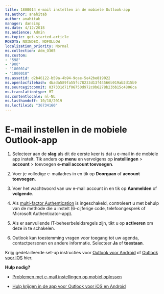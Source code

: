 ```yaml
---
title: 1800014 e-mail instellen in de mobiele Outlook-app
ms.author: anahitab
author: anahitab
manager: dansimp
ms.date: 4/12/2018
ms.audience: Admin
ms.topic: get-started-article
ROBOTS: NOINDEX, NOFOLLOW
localization_priority: Normal
ms.collection: Adm_O365
ms.custom:
- "598"
- "900"
- "1800014"
- "1800018"
ms.assetid: d2b46122-b59a-4b94-9cae-5e42be819022
ms.openlocfilehash: 4bada589fa55fc78233d13f44566b919ab2d15b9
ms.sourcegitcommit: 037331d71f06750d972c0b6278b23bb15c4806ca
ms.translationtype: MT
ms.contentlocale: nl-NL
ms.lasthandoff: 10/18/2019
ms.locfileid: "36734160"
---
```

# <a name="set-up-email-in-the-outlook-mobile-app"></a>E-mail instellen in de mobiele Outlook-app

1. Selecteer aan de **slag** als dit de eerste keer is dat u e-mail in de mobiele app instelt. Tik anders op **menu** en vervolgens op **instellingen** \> **account** \> toevoegen **e-mail account toevoegen**.

2. Voer je volledige e-mailadres in en tik op **Doorgaan** of **account toevoegen**.

3. Voer het wachtwoord van uw e-mail account in en tik op **Aanmelden** of **volgende**.

4. Als [multi-factor Authentication](https://docs.microsoft.com/office365/admin/security-and-compliance/set-up-multi-factor-authentication) is ingeschakeld, controleert u met behulp van de methode die u instelt (6-cijferige code, telefoongesprek of Microsoft Authenticator-app).

5. Als er aanvullende IT-beheerbeleidsregels zijn, tikt u op **activeren** om deze in te schakelen.

6. Outlook kan toestemming vragen voor toegang tot uw agenda, contactpersonen en andere informatie. Selecteer **Ja** of **toestaan**.

Krijg gedetailleerde set-up instructies voor [Outlook voor Android](https://support.office.com/article/886db551-8dfa-4fd5-b835-f8e532091872.aspx) of [Outlook voor IOS](https://support.office.com/article/b2de2161-cc1d-49ef-9ef9-81acd1c8e234.aspx) hier.
  
 **Hulp nodig?**
  
- [Problemen met e-mail instellingen op mobiel oplossen](https://support.office.com/article/a264ef01-9c88-48fb-9285-7017e4f31f02.aspx)

- [Hulp krijgen in de app voor Outlook voor iOS en Android](https://support.office.com/article/218a22d1-9fa5-4889-b689-de1c63493243.aspx#ID0EAABAAA=Contact_Support)
